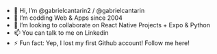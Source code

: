 - 👋 Hi, I’m @gabrielcantarin2 / @gabrielcantarin
- 👀 I’m codding Web & Apps since 2004
- 💞️ I’m looking to collaborate on React Native Projects + Expo & Python
- 📫 You can talk to me on Linkedin
- ⚡ Fun fact: Yep, I lost my first Github account! Follow me here!

<!---
gabrielcantarin2/gabrielcantarin2 is a ✨ special ✨ repository because its `README.md` (this file) appears on your GitHub profile.
You can click the Preview link to take a look at your changes.
--->
